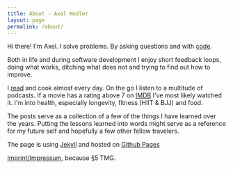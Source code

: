 ```yaml
---
title: About - Axel Hodler
layout: page
permalink: /about/
---
```

Hi there! I'm Axel. I solve problems. By asking questions and with [code](https://github.com/axelhodler).

Both in life and during software development I enjoy short feedback loops, doing what works, ditching what does not and trying to find out how to improve.

I [read](https://www.goodreads.com/user/show/17724008-axel) and cook almost every day. On the go I listen to a multitude of podcasts. If a movie has a rating above 7 on [IMDB](http://www.imdb.com/) I've most likely watched it.
I'm into health, especially longevity, fitness (HIIT & BJJ) and food.

The posts serve as a collection of a few of the things I have learned over the years. Putting the lessons learned into words might serve as a reference for my future self and hopefully a few other fellow travelers.

The page is using [Jekyll](https://jekyllrb.com/) and hosted on [Github Pages](https://pages.github.com/)

<a href="/imprint/">Imprint/Impressum</a>, because §5 TMG.

